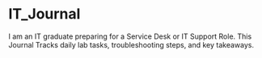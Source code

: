 # IT_Journal
I am an IT graduate preparing for a Service Desk or IT Support Role. This Journal Tracks daily lab tasks, troubleshooting steps, and key takeaways.
